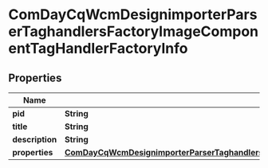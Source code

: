 

# ComDayCqWcmDesignimporterParserTaghandlersFactoryImageComponentTagHandlerFactoryInfo

## Properties

Name | Type | Description | Notes
------------ | ------------- | ------------- | -------------
**pid** | **String** |  |  [optional]
**title** | **String** |  |  [optional]
**description** | **String** |  |  [optional]
**properties** | [**ComDayCqWcmDesignimporterParserTaghandlersFactoryImageComponentTagHandlerFactoryProperties**](ComDayCqWcmDesignimporterParserTaghandlersFactoryImageComponentTagHandlerFactoryProperties.md) |  |  [optional]



